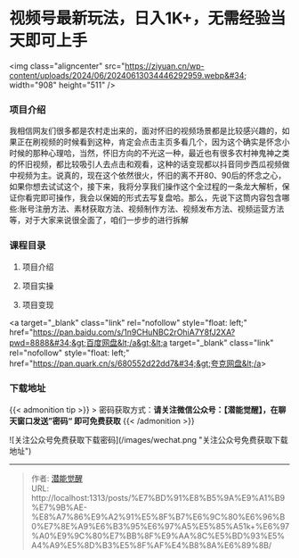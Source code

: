 # 视频号最新玩法，日入1K&#43;，无需经验当天即可上手


&lt;img class=&#34;aligncenter&#34; src=&#34;https://ziyuan.cn/wp-content/uploads/2024/06/20240613034446292959.webp&#34; width=&#34;908&#34; height=&#34;511&#34; /&gt;
###  项目介绍

我相信网友们很多都是农村走出来的，面对怀旧的视频场景都是比较感兴趣的，如果正在刷视频的时候看到这种，肯定会点击主页多看几个，因为这个确实是怀念小时候的那种心理哈，当然，怀旧方向的不光这一种，最近也有很多农村神鬼神之类的怀旧视频，都比较吸引人去点击和观看，这种的话变现都以抖音同步西瓜视频做中视频为主。说真的，现在这个依然很火，怀旧的离不开80、90后的怀念之心，如果你想去试试这个，接下来，我将分享我们操作这个全过程的一条龙大解析，保证你看完即可操作，我会以保姆的形式去写复盘哈。那么，先说下这筒内容包含哪些:账号注册方法、素材获取方法、视频制作方法、视频发布方法、视频运营方法等，对于大家来说很全面了，咱们一步步的进行拆解
###  课程目录

 1. 项目介绍

 1. 项目实操

 1. 项目变现

&lt;a target=&#34;_blank&#34; class=&#34;link&#34; rel=&#34;nofollow&#34; style=&#34;float: left;&#34; href=&#34;https://pan.baidu.com/s/1n9CHuNBC2rOhiA7Y8fJ2XA?pwd=8888&#34;&gt;百度网盘&lt;/a&gt;&lt;a target=&#34;_blank&#34; class=&#34;link&#34; rel=&#34;nofollow&#34; style=&#34;float: left;&#34; href=&#34;https://pan.quark.cn/s/680552d22dd7&#34;&gt;夸克网盘&lt;/a&gt;

### 下载地址




{{&lt; admonition tip &gt;}}
&gt; 密码获取方式：**请关注微信公众号：【潜能觉醒】，在聊天窗口发送”密码“ 即可免费获取**
{{&lt; /admonition &gt;}}


![关注公众号免费获取下载密码](/images/wechat.png &#34;关注公众号免费获取下载地址&#34;)

---

> 作者: [潜能觉醒](/)  
> URL: http://localhost:1313/posts/%E7%BD%91%E8%B5%9A%E9%A1%B9%E7%9B%AE-%E8%A7%86%E9%A2%91%E5%8F%B7%E6%9C%80%E6%96%B0%E7%8E%A9%E6%B3%95%E6%97%A5%E5%85%A51k&#43;%E6%97%A0%E9%9C%80%E7%BB%8F%E9%AA%8C%E5%BD%93%E5%A4%A9%E5%8D%B3%E5%8F%AF%E4%B8%8A%E6%89%8B/  

